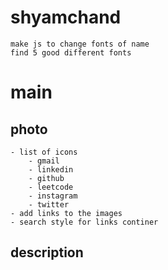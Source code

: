 # shyamchand
    make js to change fonts of name
    find 5 good different fonts

# main
## photo
    - list of icons
        - gmail
        - linkedin
        - github
        - leetcode
        - instagram
        - twitter
    - add links to the images
    - search style for links continer
## description
